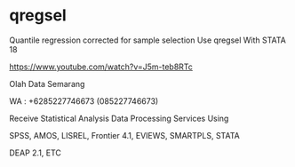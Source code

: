 # qregsel
Quantile regression corrected for sample selection Use qregsel With STATA 18

https://www.youtube.com/watch?v=J5m-teb8RTc

Olah Data Semarang

WA : +6285227746673 (085227746673)

Receive Statistical Analysis Data Processing Services Using

SPSS, AMOS, LISREL, Frontier 4.1, EVIEWS, SMARTPLS, STATA

DEAP 2.1, ETC
